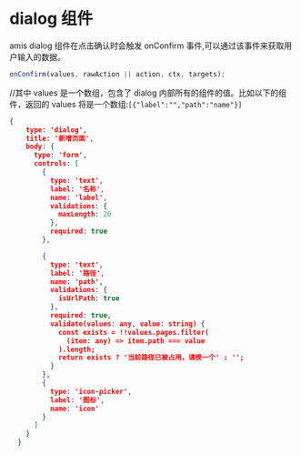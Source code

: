 # dialog 组件

amis dialog 组件在点击确认时会触发 onConfirm 事件,可以通过该事件来获取用户输入的数据。

```jsx
onConfirm(values, rawAction || action, ctx, targets);
```

//其中 values 是一个数组，包含了 dialog 内部所有的组件的值。比如以下的组件，返回的 values 将是一个数组:`[{"label":"","path":"name"}]`

```json
{
    type: 'dialog',
    title: '新增页面',
    body: {
      type: 'form',
      controls: [
        {
          type: 'text',
          label: '名称',
          name: 'label',
          validations: {
            maxLength: 20
          },
          required: true
        },

        {
          type: 'text',
          label: '路径',
          name: 'path',
          validations: {
            isUrlPath: true
          },
          required: true,
          validate(values: any, value: string) {
            const exists = !!values.pages.filter(
              (item: any) => item.path === value
            ).length;
            return exists ? '当前路径已被占用，请换一个' : '';
          }
        },
        {
          type: 'icon-picker',
          label: '图标',
          name: 'icon'
        }
      ]
    }
  }
```
